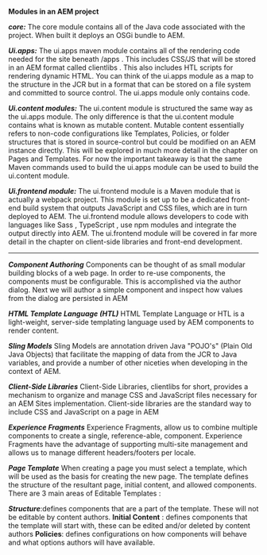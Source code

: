 **Modules in an AEM project**

***core:***
The core module contains all of the Java code associated with the project. 
When built it deploys an OSGi bundle to AEM. 

***Ui.apps:***
The ui.apps maven module contains all of the rendering code needed for the site beneath /apps . 
This includes CSS/JS that will be stored in an AEM format called clientlibs . 
This also includes HTL scripts for rendering dynamic HTML. 
You can think of the ui.apps module as a map to the structure in the JCR but in a format that can be stored on a file system and committed to source control. 
The ui.apps module only contains code. 

***Ui.content modules:***
The ui.content module is structured the same way as the ui.apps module. 
The only difference is that the ui.content module contains what is known as mutable content. 
Mutable content essentially refers to non-code configurations like Templates, Policies, or folder structures that is stored in source-control but could be modified on an AEM instance directly. 
This will be explored in much more detail in the chapter on Pages and Templates. For now the important takeaway is that the same Maven commands used to build the ui.apps module can be used to build the ui.content module. 

***Ui.frontend module:***
The ui.frontend module is a Maven module that is actually a webpack project. 
This module is set up to be a dedicated front-end build system that outputs JavaScript and CSS files, which are in turn deployed to AEM. 
The ui.frontend module allows developers to code with languages like Sass , TypeScript , use npm modules and integrate the output directly into AEM.
The ui.frontend module will be covered in far more detail in the chapter on client-side libraries and front-end development. 


---
***Component Authoring***
Components can be thought of as small modular building blocks of a web page. In order to re-use components, the components must be configurable. This is accomplished via the author dialog. Next we will author a simple component and inspect how values from the dialog are persisted in AEM

***HTML Template Language (HTL)***
HTML Template Language or HTL is a light-weight, server-side templating language used by AEM components to render content. 

***Sling Models***
Sling Models are annotation driven Java "POJO's" (Plain Old Java Objects) that facilitate the mapping of data from the JCR to Java variables, and provide a number of other niceties when developing in the context of AEM. 

***Client-Side Libraries***
Client-Side Libraries, clientlibs for short, provides a mechanism to organize and manage CSS and JavaScript files necessary for an AEM Sites implementation. Client-side libraries are the standard way to include CSS and JavaScript on a page in AEM

***Experience Fragments***
Experience Fragments, allow us to combine multiple components to create a single, reference-able, component. Experience Fragments have the advantage of supporting multi-site management and allows us to manage different headers/footers per locale.

***Page Template***
When creating a page you must select a template, which will be used as the basis for creating the new page. The template defines the structure of the resultant page, initial content, and allowed components.
There are 3 main areas of Editable Templates :

  ***Structure***:defines components that are a part of the template. These will not be editable by content authors.
  ****Initial Content**** : defines components that the template will start with, these can be edited and/or deleted by content authors
  ****Policies****: defines configurations on how components will behave and what options authors will have available. 
